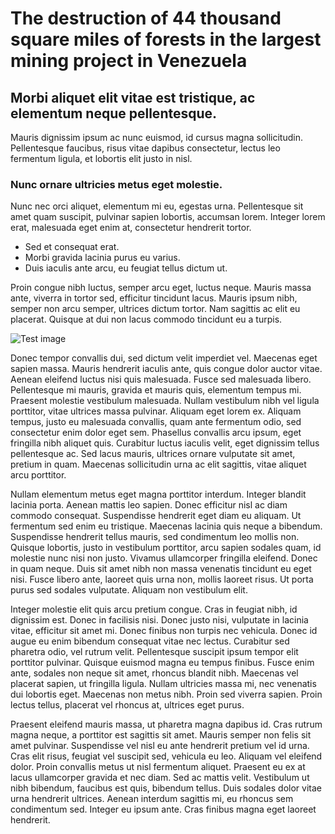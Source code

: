# The destruction of 44 thousand square miles of forests in the largest mining project in Venezuela

## Morbi aliquet elit vitae est tristique, ac elementum neque pellentesque.

Mauris dignissim ipsum ac nunc euismod, id cursus magna sollicitudin. Pellentesque faucibus, risus vitae dapibus consectetur, lectus leo fermentum ligula, et lobortis elit justo in nisl.

### Nunc ornare ultricies metus eget molestie.

Nunc nec orci aliquet, elementum mi eu, egestas urna. Pellentesque sit amet quam suscipit, pulvinar sapien lobortis, accumsan lorem. Integer lorem erat, malesuada eget enim at, consectetur hendrerit tortor.

 - Sed et consequat erat.
 - Morbi gravida lacinia purus eu varius.
 - Duis iaculis ante arcu, eu feugiat tellus dictum ut.

Proin congue nibh luctus, semper arcu eget, luctus neque. Mauris massa ante, viverra in tortor sed, efficitur tincidunt lacus. Mauris ipsum nibh, semper non arcu semper, ultrices dictum tortor. Nam sagittis ac elit eu placerat. Quisque at dui non lacus commodo tincidunt eu a turpis.

![Test image](http://lorempixel.com/600/400)

Donec tempor convallis dui, sed dictum velit imperdiet vel. Maecenas eget sapien massa. Mauris hendrerit iaculis ante, quis congue dolor auctor vitae. Aenean eleifend luctus nisi quis malesuada. Fusce sed malesuada libero. Pellentesque mi mauris, gravida et mauris quis, elementum tempus mi. Praesent molestie vestibulum malesuada. Nullam vestibulum nibh vel ligula porttitor, vitae ultrices massa pulvinar. Aliquam eget lorem ex. Aliquam tempus, justo eu malesuada convallis, quam ante fermentum odio, sed consectetur enim dolor eget sem. Phasellus convallis arcu ipsum, eget fringilla nibh aliquet quis. Curabitur luctus iaculis velit, eget dignissim tellus pellentesque ac. Sed lacus mauris, ultrices ornare vulputate sit amet, pretium in quam. Maecenas sollicitudin urna ac elit sagittis, vitae aliquet arcu porttitor.

Nullam elementum metus eget magna porttitor interdum. Integer blandit lacinia porta. Aenean mattis leo sapien. Donec efficitur nisl ac diam commodo consequat. Suspendisse hendrerit eget diam eu aliquam. Ut fermentum sed enim eu tristique. Maecenas lacinia quis neque a bibendum. Suspendisse hendrerit tellus mauris, sed condimentum leo mollis non. Quisque lobortis, justo in vestibulum porttitor, arcu sapien sodales quam, id molestie nunc nisi non justo. Vivamus ullamcorper fringilla eleifend. Donec in quam neque. Duis sit amet nibh non massa venenatis tincidunt eu eget nisi. Fusce libero ante, laoreet quis urna non, mollis laoreet risus. Ut porta purus sed sodales vulputate. Aliquam non vestibulum elit.

Integer molestie elit quis arcu pretium congue. Cras in feugiat nibh, id dignissim est. Donec in facilisis nisi. Donec justo nisi, vulputate in lacinia vitae, efficitur sit amet mi. Donec finibus non turpis nec vehicula. Donec id augue eu enim bibendum consequat vitae nec lectus. Curabitur sed pharetra odio, vel rutrum velit. Pellentesque suscipit ipsum tempor elit porttitor pulvinar. Quisque euismod magna eu tempus finibus. Fusce enim ante, sodales non neque sit amet, rhoncus blandit nibh. Maecenas vel placerat sapien, ut fringilla ligula. Nullam ultricies massa mi, nec venenatis dui lobortis eget. Maecenas non metus nibh. Proin sed viverra sapien. Proin lectus tellus, placerat vel rhoncus at, ultrices eget purus.

Praesent eleifend mauris massa, ut pharetra magna dapibus id. Cras rutrum magna neque, a porttitor est sagittis sit amet. Mauris semper non felis sit amet pulvinar. Suspendisse vel nisl eu ante hendrerit pretium vel id urna. Cras elit risus, feugiat vel suscipit sed, vehicula eu leo. Aliquam vel eleifend dolor. Proin convallis metus ut nisl fermentum aliquet. Praesent eu ex at lacus ullamcorper gravida et nec diam. Sed ac mattis velit. Vestibulum ut nibh bibendum, faucibus est quis, bibendum tellus. Duis sodales dolor vitae urna hendrerit ultrices. Aenean interdum sagittis mi, eu rhoncus sem condimentum sed. Integer eu ipsum ante. Cras finibus magna eget laoreet hendrerit.
